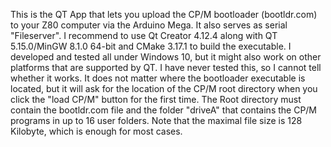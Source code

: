 This is the QT App that lets you upload the CP/M bootloader (bootldr.com) to your Z80 computer via the Arduino Mega. It also serves as serial "Fileserver". I recommend to use Qt Creator 4.12.4 along with QT 5.15.0/MinGW 8.1.0 64-bit and CMake 3.17.1 to build the executable. I developed and tested all under Windows 10, but it might also work on other platforms that are supported by QT. I have never tested this, so I cannot tell whether it works. It does not matter where the bootloader executable is located, but it will ask for the location of the CP/M root directory when you click the "load CP/M" button for the first time. The Root directory must contain the bootldr.com file and the folder "driveA" that contains the CP/M programs in up to 16 user folders.
Note that the maximal file size is 128 Kilobyte, which is enough for most cases.
